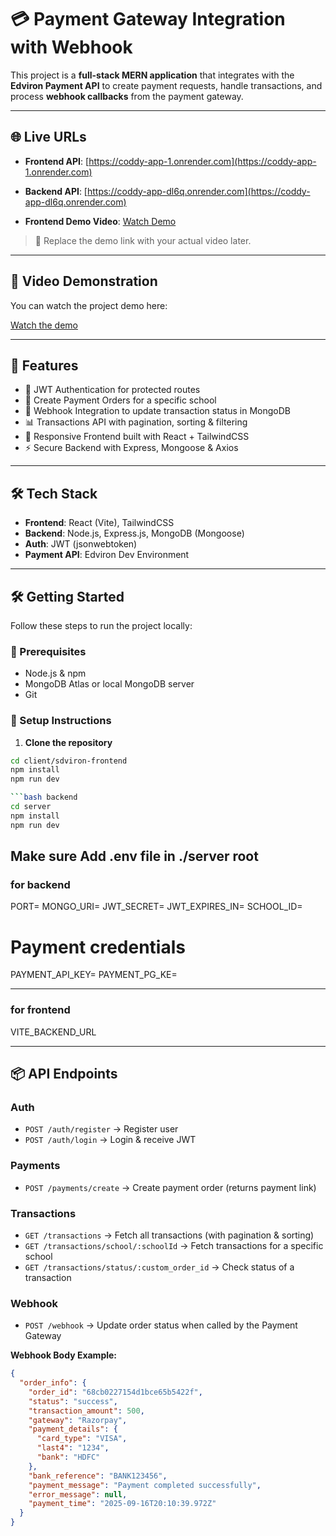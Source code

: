 # 💳 Payment Gateway Integration with Webhook

This project is a **full-stack MERN application** that integrates with the **Edviron Payment API** to create payment requests, handle transactions, and process **webhook callbacks** from the payment gateway.

---

## 🌐 Live URLs
- **Frontend API**: [https://coddy-app-1.onrender.com](https://coddy-app-1.onrender.com)  
 
- **Backend API**: [https://coddy-app-dl6q.onrender.com](https://coddy-app-dl6q.onrender.com)


- **Frontend Demo Video**: [Watch Demo](https://drive.google.com/file/d/1qG-HwSf1I9A-MDdUZOMWaizKUUW5sd9g/view?usp=sharing)  


> 📌 Replace the demo link with your actual video later.

---

## 🎥 Video Demonstration

You can watch the project demo here:  

[Watch the demo](https://drive.google.com/file/d/1qG-HwSf1I9A-MDdUZOMWaizKUUW5sd9g/view?usp=sharing)

---

## 🚀 Features

- 🔐 JWT Authentication for protected routes  
- 🏫 Create Payment Orders for a specific school  
- 💸 Webhook Integration to update transaction status in MongoDB  
- 📊 Transactions API with pagination, sorting & filtering  
- 🎨 Responsive Frontend built with React + TailwindCSS  
- ⚡ Secure Backend with Express, Mongoose & Axios  

---

## 🛠 Tech Stack

- **Frontend**: React (Vite), TailwindCSS  
- **Backend**: Node.js, Express.js, MongoDB (Mongoose)  
- **Auth**: JWT (jsonwebtoken)  
- **Payment API**: Edviron Dev Environment  

---
## 🛠️ Getting Started

Follow these steps to run the project locally:

### 🔧 Prerequisites
- Node.js & npm
- MongoDB Atlas or local MongoDB server
- Git

### 🚀 Setup Instructions

1. **Clone the repository**

```bash frontend
cd client/sdviron-frontend
npm install
npm run dev

```bash backend
cd server
npm install
npm run dev

```
## Make sure Add .env file in ./server root
### for backend
PORT=
MONGO_URI=
JWT_SECRET=
JWT_EXPIRES_IN=
SCHOOL_ID=
# Payment credentials
PAYMENT_API_KEY=
PAYMENT_PG_KE=

---
### for frontend
VITE_BACKEND_URL

---
## 📦 API Endpoints

### Auth
- `POST /auth/register` → Register user  
- `POST /auth/login` → Login & receive JWT  

### Payments
- `POST /payments/create` → Create payment order (returns payment link)  

### Transactions
- `GET /transactions` → Fetch all transactions (with pagination & sorting)  
- `GET /transactions/school/:schoolId` → Fetch transactions for a specific school  
- `GET /transactions/status/:custom_order_id` → Check status of a transaction  

### Webhook
- `POST /webhook` → Update order status when called by the Payment Gateway  

**Webhook Body Example:**
```json
{
  "order_info": {
    "order_id": "68cb0227154d1bce65b5422f",
    "status": "success",
    "transaction_amount": 500,
    "gateway": "Razorpay",
    "payment_details": {
      "card_type": "VISA",
      "last4": "1234",
      "bank": "HDFC"
    },
    "bank_reference": "BANK123456",
    "payment_message": "Payment completed successfully",
    "error_message": null,
    "payment_time": "2025-09-16T20:10:39.972Z"
  }
}
